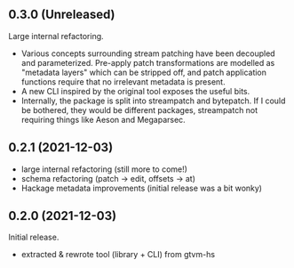 ## 0.3.0 (Unreleased)
Large internal refactoring.

  * Various concepts surrounding stream patching have been decoupled and
    parameterized. Pre-apply patch transformations are modelled as "metadata
    layers" which can be stripped off, and patch application functions require
    that no irrelevant metadata is present.
  * A new CLI inspired by the original tool exposes the useful bits.
  * Internally, the package is split into streampatch and bytepatch. If I could
    be bothered, they would be different packages, streampatch not requiring
    things like Aeson and Megaparsec.

## 0.2.1 (2021-12-03)
  * large internal refactoring (still more to come!)
  * schema refactoring (patch -> edit, offsets -> at)
  * Hackage metadata improvements (initial release was a bit wonky)

## 0.2.0 (2021-12-03)
Initial release.

  * extracted & rewrote tool (library + CLI) from gtvm-hs
